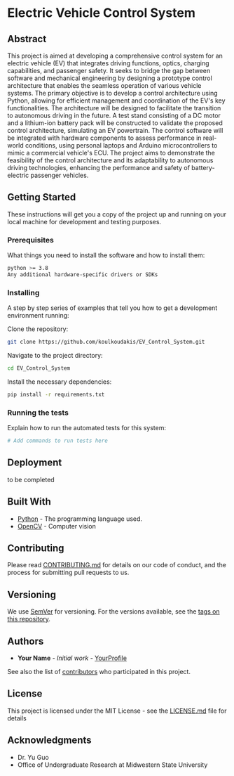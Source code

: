 

# Electric Vehicle Control System

## Abstract
This project is aimed at developing a comprehensive control system for an electric vehicle (EV) that integrates driving functions, optics, charging capabilities, and passenger safety. It seeks to bridge the gap between software and mechanical engineering by designing a prototype control architecture that enables the seamless operation of various vehicle systems. The primary objective is to develop a control architecture using Python, allowing for efficient management and coordination of the EV's key functionalities. The architecture will be designed to facilitate the transition to autonomous driving in the future. A test stand consisting of a DC motor and a lithium-ion battery pack will be constructed to validate the proposed control architecture, simulating an EV powertrain. The control software will be integrated with hardware components to assess performance in real-world conditions, using personal laptops and Arduino microcontrollers to mimic a commercial vehicle's ECU. The project aims to demonstrate the feasibility of the control architecture and its adaptability to autonomous driving technologies, enhancing the performance and safety of battery-electric passenger vehicles.

## Getting Started

These instructions will get you a copy of the project up and running on your local machine for development and testing purposes.

### Prerequisites

What things you need to install the software and how to install them:

```bash
python >= 3.8
Any additional hardware-specific drivers or SDKs
```

### Installing

A step by step series of examples that tell you how to get a development environment running:

Clone the repository:

```bash
git clone https://github.com/koulkoudakis/EV_Control_System.git
```

Navigate to the project directory:

```bash
cd EV_Control_System
```

Install the necessary dependencies:

```bash
pip install -r requirements.txt
```

### Running the tests

Explain how to run the automated tests for this system:

```bash
# Add commands to run tests here
```

## Deployment

to be completed

## Built With

* [Python](https://www.python.org/) - The programming language used.
* [OpenCV](https://www.opencv.org/) - Computer vision

## Contributing

Please read [CONTRIBUTING.md](CONTRIBUTING.md) for details on our code of conduct, and the process for submitting pull requests to us.

## Versioning

We use [SemVer](http://semver.org/) for versioning. For the versions available, see the [tags on this repository](https://yourrepositorylink.com/EV_Control_System/tags).

## Authors

* **Your Name** - *Initial work* - [YourProfile](https://github.com/koulkoudakis)

See also the list of [contributors](https://github.com/EthanJBailey) who participated in this project.

## License

This project is licensed under the MIT License - see the [LICENSE.md](LICENSE.md) file for details

## Acknowledgments

* Dr. Yu Guo
* Office of Undergraduate Research at Midwestern State University